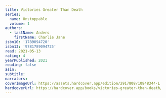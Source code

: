 ```yaml
---
title: Victories Greater Than Death
series:
  name: Unstoppable
  volume: 1
authors:
  - lastName: Anders
    firstName: Charlie Jane
isbn10: '1789094720'
isbn13: '9781789094725'
read: 2021-05-13
rating: 4
yearPublished: 2021
reading: false
asin:
subtitle:
narrators:
coverImageUrl: https://assets.hardcover.app/edition/2917808/10848344-L.jpg
hardcoverUrl: https://hardcover.app/books/victories-greater-than-death/editions/2917808
---
```

